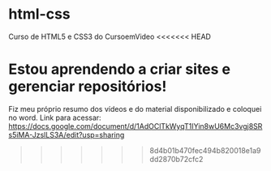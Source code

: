# html-css
 Curso de HTML5 e CSS3 do CursoemVideo
<<<<<<< HEAD
 
 Estou aprendendo a criar sites e gerenciar repositórios!
=======
Fiz meu próprio resumo dos vídeos e do material disponibilizado e coloquei no word.
Link para acessar: https://docs.google.com/document/d/1AdOClTkWyqT1IYin8wU6Mc3vgj8SRs5iMA-JzslLS3A/edit?usp=sharing
>>>>>>> 8d4b01b470fec494b820018e1a9dd2870b72cfc2
